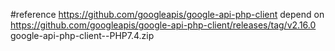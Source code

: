 #reference https://github.com/googleapis/google-api-php-client
depend on https://github.com/googleapis/google-api-php-client/releases/tag/v2.16.0 google-api-php-client--PHP7.4.zip

